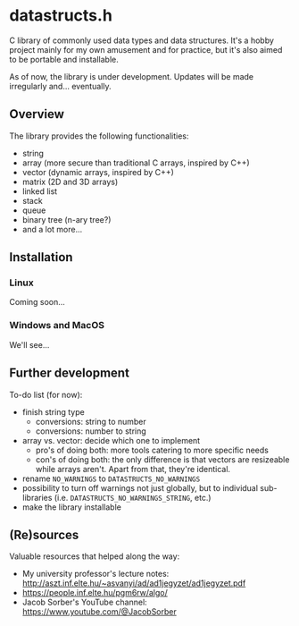 # datastructs.h
C library of commonly used data types and data structures. It's a hobby project mainly for my own amusement and for practice, but it's also aimed to be portable and installable.

As of now, the library is under development. Updates will be made irregularly and... eventually.

## Overview
The library provides the following functionalities:
  * string
  * array (more secure than traditional C arrays, inspired by C++)
  * vector (dynamic arrays, inspired by C++)
  * matrix (2D and 3D arrays)
  * linked list
  * stack
  * queue
  * binary tree (n-ary tree?)
  * and a lot more...

## Installation

### Linux
Coming soon...

### Windows and MacOS
We'll see...

## Further development
To-do list (for now):
  * finish string type
    * conversions: string to number
    * conversions: number to string
  * array vs. vector: decide which one to implement
    * pro's of doing both: more tools catering to more specific needs
    * con's of doing both: the only difference is that vectors are resizeable while arrays aren't. Apart from that, they're identical.
  * rename ``NO_WARNINGS`` to ``DATASTRUCTS_NO_WARNINGS``
  * possibility to turn off warnings not just globally, but to individual sub-libraries (i.e. ``DATASTRUCTS_NO_WARNINGS_STRING``, etc.)
  * make the library installable

## (Re)sources
Valuable resources that helped along the way:
  * My university professor's lecture notes: http://aszt.inf.elte.hu/~asvanyi/ad/ad1jegyzet/ad1jegyzet.pdf
  * https://people.inf.elte.hu/pgm6rw/algo/
  * Jacob Sorber's YouTube channel: https://www.youtube.com/@JacobSorber
